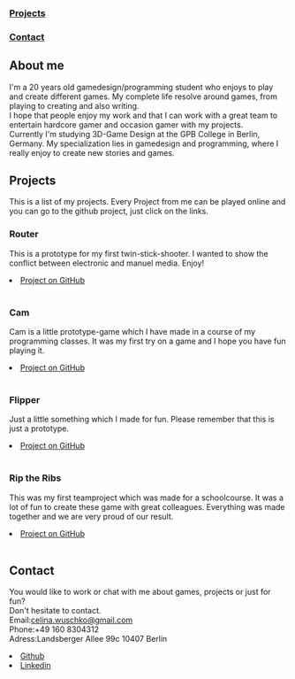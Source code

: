<head>

</head>

### [Projects](#Projects)
### [Contact](#Contact)

## About me
I'm a 20 years old gamedesign/programming student who enjoys to play and create different games. My complete life resolve around games, from playing to creating and also writing.  
I hope that people enjoy my work and that I can work with a great team to entertain hardcore gamer and occasion gamer with my projects.  
Currently I'm studying 3D-Game Design at the GPB College in Berlin, Germany. My specialization lies in gamedesign and programming, where I really enjoy to create new stories and games.

## Projects
<a name="Projects"></a>
This is a list of my projects.
Every Project from me can be played online and you can go to the github project, just click on the links.

### Router
This is a prototype for my first twin-stick-shooter. I wanted to show the conflict between electronic and manuel media. Enjoy!
<li><a href="https://github.com/CLina10/Router">Project on GitHub</a></li><br/>

### Cam
Cam is a little prototype-game which I have made in a course of my programming classes. It was my first try on a game and I hope you have fun playing it.
<li><a href="https://github.com/CLina10/Cam">Project on GitHub</a></li><br/>

### Flipper
Just a little something which I made for fun. Please remember that this is just a prototype.
<li><a href="https://github.com/CLina10/Flipper">Project on GitHub</a></li><br/>

### Rip the Ribs
This was my first teamproject which was made for a schoolcourse. It was a lot of fun to create these game with great colleagues. Everything was made together and we are very proud of our result.
<li><a href="https://github.com/RameshBettge/VR_Pirates">Project on GitHub</a></li><br/>

## Contact
<a name="Contact"></a>
You would like to work or chat with me about games, projects or just for fun?  
Don't hesitate to contact.  
Email:celina.wuschko@gmail.com  
Phone:+49 160 8304312  
Adress:Landsberger Allee 99c 10407 Berlin  
<li><a href="https://github.com/CLina10">Github</a></li>
<li><a href="https://www.linkedin.com/in/celina-wuschko-10aa3a162/">Linkedin</a></li>
